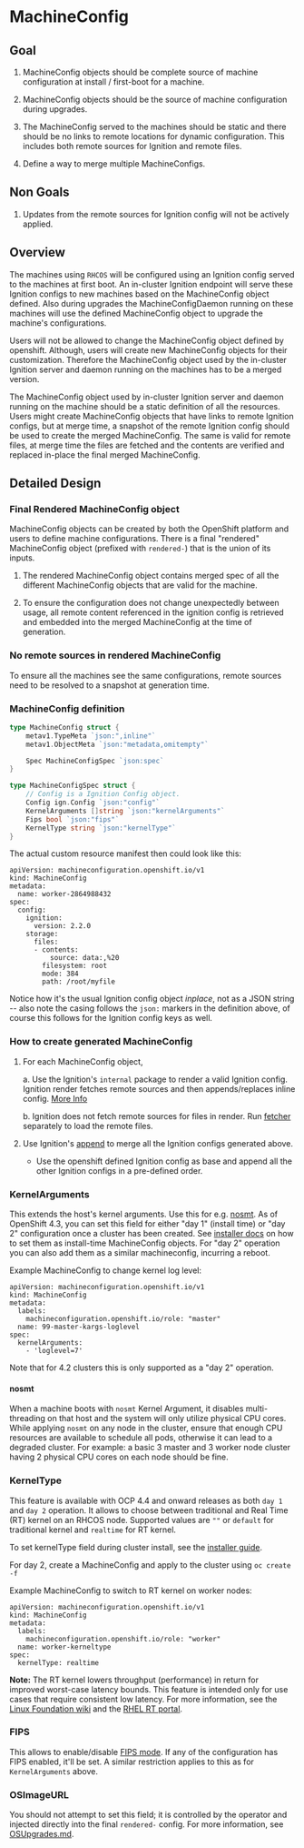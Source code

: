 # MachineConfig

## Goal

1. MachineConfig objects should be complete source of machine configuration at install / first-boot for a machine.

2. MachineConfig objects should be the source of machine configuration during upgrades.

3. The MachineConfig served to the machines should be static and there should be no links to remote locations for dynamic configuration. This includes both remote sources for Ignition and remote files.

4. Define a way to merge multiple MachineConfigs.

## Non Goals

1. Updates from the remote sources for Ignition config will not be actively applied.

## Overview

The machines using `RHCOS` will be configured using an Ignition config served to the machines at first boot. An in-cluster Ignition endpoint will serve these Ignition configs to new machines based on the MachineConfig object defined.
Also during upgrades the MachineConfigDaemon running on these machines will use the defined MachineConfig object to upgrade the machine's configurations.

Users will not be allowed to change the MachineConfig object defined by openshift. Although, users will create new MachineConfig objects for their customization. Therefore the MachineConfig object used by the in-cluster Ignition server and daemon running on the machines has to be a merged version.

The MachineConfig object used by in-cluster Ignition server and daemon running on the machine should be a static definition of all the resources. Users might create MachineConfig objects that have links to remote Ignition configs, but at merge time, a snapshot of the remote Ignition config should be used to create the merged MachineConfig. The same is valid for remote files, at merge time the files are fetched and the contents are verified and replaced in-place the final merged MachineConfig.

## Detailed Design

### Final Rendered MachineConfig object

MachineConfig objects can be created by both the OpenShift platform and users to define machine configurations.  There is a final "rendered" MachineConfig object (prefixed with `rendered-`) that is the union of its inputs.

1. The rendered MachineConfig object contains merged spec of all the different MachineConfig objects that are valid for the machine.

2. To ensure the configuration does not change unexpectedly between usage, all remote content referenced in the ignition config is retrieved and embedded into the merged MachineConfig at the time of generation.

### No remote sources in rendered MachineConfig

To ensure all the machines see the same configurations, remote sources need to be resolved to a snapshot at generation time.

### MachineConfig definition

```go
type MachineConfig struct {
    metav1.TypeMeta `json:",inline"`
    metav1.ObjectMeta `json:"metadata,omitempty"`

    Spec MachineConfigSpec `json:spec`
}

type MachineConfigSpec struct {
    // Config is a Ignition Config object.
    Config ign.Config `json:"config"`
    KernelArguments []string `json:"kernelArguments"`
    Fips bool `json:"fips"`
    KernelType string `json:"kernelType"`
}
```

The actual custom resource manifest then could look like this:

```
apiVersion: machineconfiguration.openshift.io/v1
kind: MachineConfig
metadata:
  name: worker-2864988432
spec:
  config:
    ignition:
      version: 2.2.0
    storage:
      files:
      - contents:
          source: data:,%20
        filesystem: root
        mode: 384
        path: /root/myfile
```

Notice how it's the usual Ignition config object *inplace*, not as a JSON
string -- also note the casing follows the `json:` markers in the definition above, of course this follows for the
Ignition config keys as well.

### How to create generated MachineConfig

1. For each MachineConfig object,

    a. Use the Ignition's `internal` package to render a valid Ignition config. Ignition render fetches remote sources and then appends/replaces inline config. [More Info](https://github.com/coreos/Ignition/blob/99b8d5052db6b30fe4812d2efbc8713a3abbef70/internal/exec/engine.go#L204-L252)

    b. Ignition does not fetch remote sources for files in render. Run [fetcher](https://github.com/coreos/Ignition/blob/99b8d5052db6b30fe4812d2efbc8713a3abbef70/internal/exec/util/file.go#L183) separately to load the remote files.

2. Use Ignition's [append](https://github.com/coreos/ignition/blob/99b8d5052db6b30fe4812d2efbc8713a3abbef70/config/v2_2/append.go#L23-L34) to merge all the Ignition configs generated above.

    * Use the openshift defined Ignition config as base and append all the other Ignition configs in a pre-defined order.

### KernelArguments

This extends the host's kernel arguments.  Use this for e.g. [nosmt](https://access.redhat.com/solutions/rhel-smt).
As of OpenShift 4.3, you can set this field for either "day 1" (install time) or "day 2" configuration
once a cluster has been created. See [installer docs](https://github.com/openshift/installer/blob/master/docs/user/customization.md#nodes-with-custom-kernel-arguments) on how to set them as install-time MachineConfig objects. For "day 2" operation you can also add them as a similar machineconfig, incurring a reboot.

Example MachineConfig to change kernel log level:
```
apiVersion: machineconfiguration.openshift.io/v1
kind: MachineConfig
metadata:
  labels:
    machineconfiguration.openshift.io/role: "master"
  name: 99-master-kargs-loglevel
spec:
  kernelArguments:
    - 'loglevel=7'
```

Note that for 4.2 clusters this is only supported as a "day 2" operation.

#### nosmt
When a machine boots with `nosmt` Kernel Argument, it disables multi-threading on that host and the system will only utilize physical CPU cores. While applying `nosmt` on any node in the cluster, ensure that enough CPU resources are available to schedule all pods, otherwise it can lead to a degraded cluster. For example: a basic 3 master and 3 worker node cluster having 2 physical CPU cores on each node should be fine.

### KernelType

This feature is available with OCP 4.4 and onward releases as both `day 1` and `day 2` operation. It allows to choose between traditional and Real Time (RT) kernel on an RHCOS node. Supported values are
`""` or `default` for traditional kernel and `realtime` for RT kernel.

To set kernelType field during cluster install, see the [installer guide](https://github.com/openshift/installer/blob/master/docs/user/customization.md#Switching-RHCOS-host-kernel-using-KernelType).

For day 2, create a MachineConfig and apply to the cluster using `oc create -f`

Example MachineConfig to switch to RT kernel on worker nodes:
```
apiVersion: machineconfiguration.openshift.io/v1
kind: MachineConfig
metadata:
  labels:
    machineconfiguration.openshift.io/role: "worker"
  name: worker-kerneltype
spec:
  kernelType: realtime
```

**Note:** The RT kernel lowers throughput (performance) in return for improved worst-case latency bounds. This feature is intended only for use cases that require consistent low latency. For more information, see the [Linux Foundation wiki](https://wiki.linuxfoundation.org/realtime/start) and the [RHEL RT portal](https://access.redhat.com/documentation/en-us/red_hat_enterprise_linux_for_real_time/8/).

### FIPS

This allows to enable/disable [FIPS mode](https://access.redhat.com/documentation/en-us/red_hat_enterprise_linux/7/html/security_guide/chap-federal_standards_and_regulations). If any of the configuration has FIPS enabled, it'll be set.  A similar restriction applies to this as for `KernelArguments` above.

### OSImageURL

You should not attempt to set this field; it is controlled by the operator and injected directly into the final `rendered-` config.
For more information, see [OSUpgrades.md](OSUpgrades.md).
